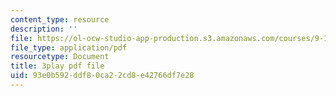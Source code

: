 ```yaml
---
content_type: resource
description: ''
file: https://ol-ocw-studio-app-production.s3.amazonaws.com/courses/9-14-brain-structure-and-its-origins-spring-2014/93e0b592ddf80ca22cd8e42766df7e28_555116.pdf
file_type: application/pdf
resourcetype: Document
title: 3play pdf file
uid: 93e0b592-ddf8-0ca2-2cd8-e42766df7e28
---
```

